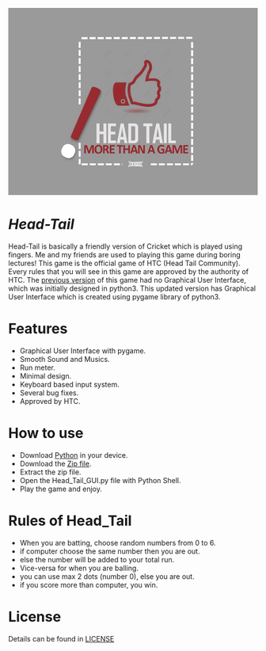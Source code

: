 ![head_tail.jpg](head_tail.jpg)
# _Head-Tail_
Head-Tail is basically a friendly version of Cricket which is played using fingers. Me and my friends are used to playing this game during boring lectures! This game is the official game of HTC (Head Tail Community). Every rules that you will see in this game are approved by the authority of HTC. The [previous version](old.py) of this game had no Graphical User Interface, which was initially designed in python3. This updated version has Graphical User Interface which is created using pygame library of python3.

# Features
* Graphical User Interface with pygame.
* Smooth Sound and Musics.
* Run meter.
* Minimal design.
* Keyboard based input system.
* Several bug fixes.
* Approved by HTC.

# How to use
* Download [Python](https://www.python.org/downloads/) in your device.
* Download the [Zip file](https://codeload.github.com/ahammadshawki8/Head-Tail/zip/main).
* Extract the zip file.
* Open the Head_Tail_GUI.py file with Python Shell.
* Play the game and enjoy.

# Rules of Head_Tail
* When you are batting, choose random numbers from 0 to 6.
* if computer choose the same number then you are out.
* else the number will be added to your total run.
* Vice-versa for when you are balling.
* you can use max 2 dots (number 0), else you are out.
* if you score more than computer, you win.

# License
Details can be found in [LICENSE](LICENSE)
